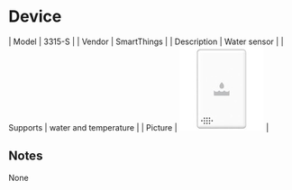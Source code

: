 
# Device

| Model | 3315-S  |
| Vendor  | SmartThings  |
| Description | Water sensor |
| Supports | water and temperature |
| Picture | ![../images/devices/3315-S.jpg](../images/devices/3315-S.jpg) |

## Notes

None
